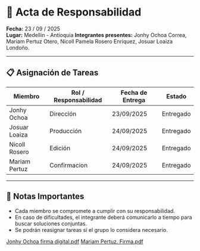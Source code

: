 # 📌 Acta de Responsabilidad  

**Fecha:** 23 / 09 / 2025  
**Lugar:** Medellin - Antioquia 
**Integrantes presentes:** Jonhy Ochoa Correa, Mariam Pertuz Otero, 
  Nicoll Pamela Rosero Enriquez, Josuar Loaiza Londoño.

---

## 📋 Asignación de Tareas
| Miembro | Rol / Responsabilidad | Fecha de Entrega | Estado |
|---------|-----------------------|------------------|--------|
| Jonhy Ochoa|  Dirección | 23/09/2025| Entregado |
| Josuar Loaiza | Producción | 24/09/2025 | Entregado |
| Nicoll Rosero | Edición | 24/09/2025 | Entregado  |
| Mariam Pertuz | Confirmacion | 24/09/2025 | Entregado |

---

## 🚨 Notas Importantes
- Cada miembro se compromete a cumplir con su responsabilidad.  
- En caso de dificultades, el integrante deberá comunicarlo a tiempo para buscar soluciones conjuntas.  
- Se podrán reasignar tareas si el grupo lo considera necesario.


[Jonhy Ochoa firma digital.pdf](https://github.com/user-attachments/files/22537230/Jonhy.Ochoa.firma.digital.pdf)
[Mariam Pertuz. Firma.pdf](https://github.com/user-attachments/files/22570325/Mariam.Pertuz.Firma.pdf)

